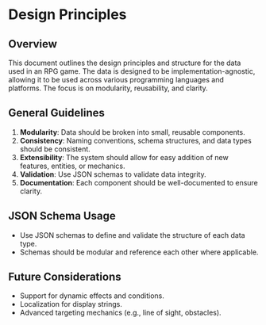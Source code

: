 # Design Principles

## Overview

This document outlines the design principles and structure for the data used in an RPG game. The data is designed to be implementation-agnostic, allowing it to be used across various programming languages and platforms. The focus is on modularity, reusability, and clarity.

## General Guidelines

1. **Modularity**: Data should be broken into small, reusable components.
2. **Consistency**: Naming conventions, schema structures, and data types should be consistent.
3. **Extensibility**: The system should allow for easy addition of new features, entities, or mechanics.
4. **Validation**: Use JSON schemas to validate data integrity.
5. **Documentation**: Each component should be well-documented to ensure clarity.

## JSON Schema Usage

- Use JSON schemas to define and validate the structure of each data type.
- Schemas should be modular and reference each other where applicable.

## Future Considerations

- Support for dynamic effects and conditions.
- Localization for display strings.
- Advanced targeting mechanics (e.g., line of sight, obstacles).
